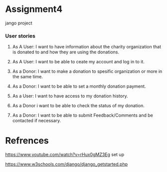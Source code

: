 # Assignment4
jango project

### User stories

1. As A User: I want to have information about the charity organization that is donated to and how they are using the donations.
    
2. As A User: I want to be able to ceate my account and log in to it.
   
3. As a Donor: I want to make a donation to spesific organization or more in the same time.
   
4. As a Donor: I want to be able to set a monthly donation payment.
   
5. As a User: I want to have access to my donation history.
   
6. As a Donor i want to be able to check the status of my donation.
   
7. As a Donor: I want to be able to submit Feedback/Comments and be contacted if necessary.
   



  # Refrences
   
   https://www.youtube.com/watch?v=rHux0gMZ3Eg
   set up
   
   https://www.w3schools.com/django/django_getstarted.php

